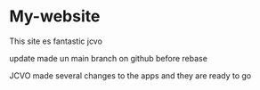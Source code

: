 # My-website

This site es fantastic jcvo


update made un main branch on github before rebase

JCVO made several changes to the apps and they are ready to go
